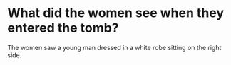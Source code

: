 # What did the women see when they entered the tomb?

The women saw a young man dressed in a white robe sitting on the right side.
